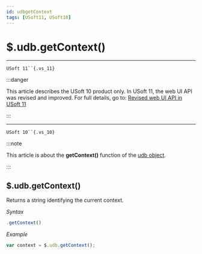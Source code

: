 ```yaml
---
id: udbgetContext
tags: [USoft11, USoft10]
---
```

# $.udb.getContext()



----

`USoft 11``{.vs_11}`


:::danger

This article describes the USoft 10 product only.
In USoft 11, the web UI API was revised and improved. For full details, go to:
[Revised web UI API in USoft 11](/Web_and_app_UIs/UDB_udb/Revised_web_UI_API_in_USoft_11.md)

:::

----

`USoft 10``{.vs_10}`


:::note

This article is about the **getContext()** function of the [udb object](/Web_and_app_UIs/UDB_udb).

:::

## **$.udb.getContext()**

Returns a string identifying the current context.

*Syntax*

```js
.getContext()
```

*Example*

```js
var context = $.udb.getContext();
```

 